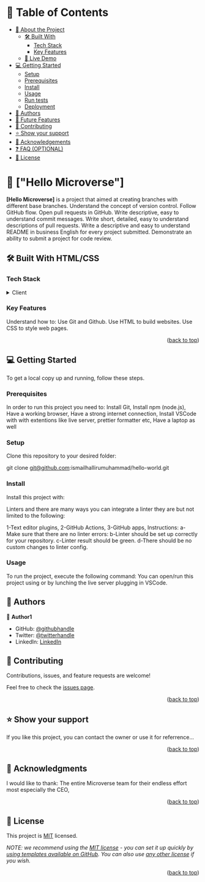 # 📗 Table of Contents

- [📖 About the Project](#about-project)
  - [🛠 Built With](#built-with)
    - [Tech Stack](#tech-stack)
    - [Key Features](#key-features)
  - [🚀 Live Demo](#live-demo)
- [💻 Getting Started](#getting-started)
  - [Setup](#setup)
  - [Prerequisites](#prerequisites)
  - [Install](#install)
  - [Usage](#usage)
  - [Run tests](#run-tests)
  - [Deployment](#triangular_flag_on_post-deployment)
- [👥 Authors](#authors)
- [🔭 Future Features](#future-features)
- [🤝 Contributing](#contributing)
- [⭐️ Show your support](#support)
- [🙏 Acknowledgements](#acknowledgements)
- [❓ FAQ (OPTIONAL)](#faq)
- [📝 License](#license)


# 📖 ["Hello Microverse"] <a name="about-project"></a>


**[Hello Microverse]** is a project that aimed at creating branches with different base branches.
Understand the concept of version control.
Follow GitHub flow.
Open pull requests in GitHub.
Write descriptive, easy to understand commit messages.
Write short, detailed, easy to understand descriptions of pull requests.
Write a descriptive and easy to understand README in business English for every project submitted.
Demonstrate an ability to submit a project for code review.


## 🛠 Built With <a name="built-with">HTML/CSS</a>

### Tech Stack <a name="tech-stack"></a>


<details>
  <summary>Client</summary>
  <ul>
    <li><a href="#">HTML/CSS</a></li>
  </ul>
</details>


### Key Features <a name="key-features"></a>

Understand how to:
Use Git and Github.
Use HTML to build websites.
Use CSS to style web pages.

<p align="right">(<a href="#readme-top">back to top</a>)</p>


## 💻 Getting Started <a name="getting-started"></a>


To get a local copy up and running, follow these steps.

### Prerequisites

In order to run this project you need to:
Install Git,
Install npm (node.js),
Have a working browser,
Have a strong internet connection,
Install VSCode with with extentions like live server, prettier formatter etc,
Have a laptop as well

### Setup

Clone this repository to your desired folder:

  git clone git@github.com:ismailhallirumuhammad/hello-world.git

### Install

Install this project with:

Linters and there are many ways you can integrate a linter they are but not limited to the following:

1-Text editor plugins,
2-GitHub Actions,
3-GitHub apps,
Instructions:
a-Make sure that there are no linter errors:
b-Linter should be set up correctly for your repository.
c-Linter result should be green.
d-There should be no custom changes to linter config.

### Usage

To run the project, execute the following command:
You can open/run this project using or by lunching the live server plugging in VSCode.


## 👥 Authors <a name="authors"></a>

👤 **Author1**

- GitHub: [@githubhandle](https://github.com/ismailhallirumuhammad)
- Twitter: [@twitterhandle](https://mobile.twitter.com/IsmailhalliruM1)
- LinkedIn: [LinkedIn](https://www.linkedin.com/mwlite/in/ismail-halliru-muhammad-2a8453127)


## 🤝 Contributing <a name="contributing"></a>

Contributions, issues, and feature requests are welcome!

Feel free to check the [issues page](https://github.com/ismailhallirumuhammad/hello-world/issues).

<p align="right">(<a href="#readme-top">back to top</a>)</p>


## ⭐️ Show your support <a name="support"></a>

If you like this project, you can contact the owner or use it for referrence...

<p align="right">(<a href="#readme-top">back to top</a>)</p>


## 🙏 Acknowledgments <a name="acknowledgements"></a>

I would like to thank:
The entire Microverse team for their endless effort most especially the CEO,

<p align="right">(<a href="#readme-top">back to top</a>)</p>


## 📝 License <a name="license"></a>

This project is [MIT](./LICENSE) licensed.

_NOTE: we recommend using the [MIT license](https://choosealicense.com/licenses/mit/) - you can set it up quickly by [using templates available on GitHub](https://docs.github.com/en/communities/setting-up-your-project-for-healthy-contributions/adding-a-license-to-a-repository). You can also use [any other license](https://choosealicense.com/licenses/) if you wish._

<p align="right">(<a href="#readme-top">back to top</a>)</p>
